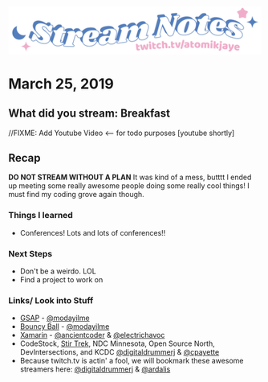 [![atomikjaye Stream Notes](https://raw.githubusercontent.com/atomikjaye/Stream-Notes/master/assets/twitch-panelStream-Notes.png)](http://www.twitch.tv/atomikjaye)
# March 25, 2019

## What did you stream: Breakfast
//FIXME: Add Youtube Video <-- for todo purposes
[youtube shortly]

## Recap
**DO NOT STREAM WITHOUT A PLAN** It was kind of a mess, butttt I ended up meeting some really awesome people doing some really cool things! I must find my coding grove again though.

### Things I learned
- Conferences! Lots and lots of conferences!!

### Next Steps
- Don't be a weirdo. LOL
- Find a project to work on

### Links/ Look into Stuff
- [GSAP](https://greensock.com/get-started-js) -  [@modayilme](http://www.twitch.tv/modayilme)
- [Bouncy Ball](https://sparkbox.github.io/bouncy-ball/#greensock) - [@modayilme](http://www.twitch.tv/modayilme)
- [Xamarin](https://visualstudio.microsoft.com/xamarin/) - [@ancientcoder](http://www.twitch.tv/ancientcoder) & [@electrichavoc](http://www.twitch.tv/electrichavoc)
- CodeStock, [Stir Trek](https://stirtrek.com/), NDC Minnesota, Open Source North, DevIntersections, and KCDC [@digitaldrummerj](http://www.twitch.tv/digitaldrummerj) & [@cpayette](http://www.twitch.tv/cpayette)
- Because twitch.tv is actin' a fool, we will bookmark these awesome streamers here: [@digitaldrummerj](http://www.twitch.tv/digitaldrummerj) & [@ardalis](http://www.twitch.tv/ardalis)